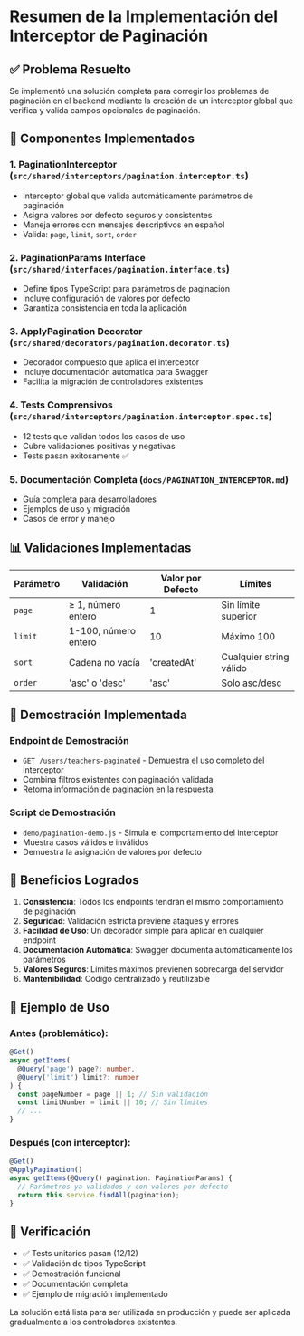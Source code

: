 # Resumen de la Implementación del Interceptor de Paginación

## ✅ Problema Resuelto

Se implementó una solución completa para corregir los problemas de paginación en el backend mediante la creación de un interceptor global que verifica y valida campos opcionales de paginación.

## 🔧 Componentes Implementados

### 1. PaginationInterceptor (`src/shared/interceptors/pagination.interceptor.ts`)
- Interceptor global que valida automáticamente parámetros de paginación
- Asigna valores por defecto seguros y consistentes
- Maneja errores con mensajes descriptivos en español
- Valida: `page`, `limit`, `sort`, `order`

### 2. PaginationParams Interface (`src/shared/interfaces/pagination.interface.ts`)
- Define tipos TypeScript para parámetros de paginación
- Incluye configuración de valores por defecto
- Garantiza consistencia en toda la aplicación

### 3. ApplyPagination Decorator (`src/shared/decorators/pagination.decorator.ts`)
- Decorador compuesto que aplica el interceptor
- Incluye documentación automática para Swagger
- Facilita la migración de controladores existentes

### 4. Tests Comprensivos (`src/shared/interceptors/pagination.interceptor.spec.ts`)
- 12 tests que validan todos los casos de uso
- Cubre validaciones positivas y negativas
- Tests pasan exitosamente ✅

### 5. Documentación Completa (`docs/PAGINATION_INTERCEPTOR.md`)
- Guía completa para desarrolladores
- Ejemplos de uso y migración
- Casos de error y manejo

## 📊 Validaciones Implementadas

| Parámetro | Validación | Valor por Defecto | Límites |
|-----------|------------|-------------------|---------|
| `page` | ≥ 1, número entero | 1 | Sin límite superior |
| `limit` | 1-100, número entero | 10 | Máximo 100 |
| `sort` | Cadena no vacía | 'createdAt' | Cualquier string válido |
| `order` | 'asc' o 'desc' | 'asc' | Solo asc/desc |

## 🎯 Demostración Implementada

### Endpoint de Demostración
- `GET /users/teachers-paginated` - Demuestra el uso completo del interceptor
- Combina filtros existentes con paginación validada
- Retorna información de paginación en la respuesta

### Script de Demostración
- `demo/pagination-demo.js` - Simula el comportamiento del interceptor
- Muestra casos válidos e inválidos
- Demuestra la asignación de valores por defecto

## 🚀 Beneficios Logrados

1. **Consistencia**: Todos los endpoints tendrán el mismo comportamiento de paginación
2. **Seguridad**: Validación estricta previene ataques y errores
3. **Facilidad de Uso**: Un decorador simple para aplicar en cualquier endpoint
4. **Documentación Automática**: Swagger documenta automáticamente los parámetros
5. **Valores Seguros**: Límites máximos previenen sobrecarga del servidor
6. **Mantenibilidad**: Código centralizado y reutilizable

## 📝 Ejemplo de Uso

### Antes (problemático):
```typescript
@Get()
async getItems(
  @Query('page') page?: number,
  @Query('limit') limit?: number
) {
  const pageNumber = page || 1; // Sin validación
  const limitNumber = limit || 10; // Sin límites
  // ...
}
```

### Después (con interceptor):
```typescript
@Get()
@ApplyPagination()
async getItems(@Query() pagination: PaginationParams) {
  // Parámetros ya validados y con valores por defecto
  return this.service.findAll(pagination);
}
```

## 🧪 Verificación

- ✅ Tests unitarios pasan (12/12)
- ✅ Validación de tipos TypeScript
- ✅ Demostración funcional
- ✅ Documentación completa
- ✅ Ejemplo de migración implementado

La solución está lista para ser utilizada en producción y puede ser aplicada gradualmente a los controladores existentes.
